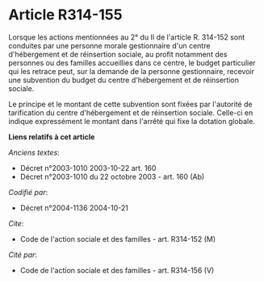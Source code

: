 # Article R314-155

Lorsque les actions mentionnées au 2° du II de l'article R. 314-152 sont conduites par une personne morale gestionnaire d'un
centre d'hébergement et de réinsertion sociale, au profit notamment des personnes ou des familles accueillies dans ce centre,
le budget particulier qui les retrace peut, sur la demande de la personne gestionnaire, recevoir une subvention du budget du
centre d'hébergement et de réinsertion sociale.

Le principe et le montant de cette subvention sont fixées par l'autorité de tarification du centre d'hébergement et de
réinsertion sociale. Celle-ci en indique expressément le montant dans l'arrêté qui fixe la dotation globale.

**Liens relatifs à cet article**

_Anciens textes_:

  - Décret n°2003-1010 2003-10-22 art. 160
  - Décret n°2003-1010 du 22 octobre 2003 - art. 160 (Ab)

_Codifié par_:

  - Décret n°2004-1136 2004-10-21

_Cite_:

  - Code de l'action sociale et des familles - art. R314-152 (M)

_Cité par_:

  - Code de l'action sociale et des familles - art. R314-156 (V)
